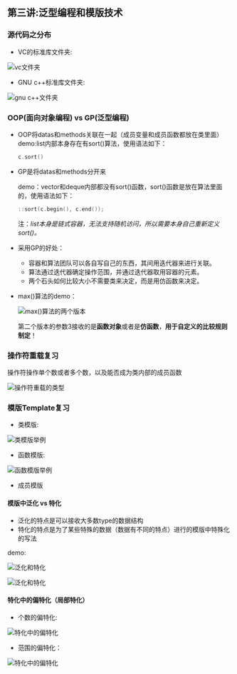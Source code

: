 ## 第三讲:泛型编程和模版技术

### 源代码之分布

* VC的标准库文件夹:

![vc文件夹](img1.jpg)
* GNU c++标准库文件夹:

![gnu c++文件夹](img2.jpg)

### OOP(面向对象编程) vs GP(泛型编程)

* OOP将datas和methods关联在一起（成员变量和成员函数都放在类里面）
    demo:list内部本身存在有sort()算法，使用语法如下：
    ```c++
    c.sort()
    ```
* GP是将datas和methods分开来
    
    demo：vector和deque内部都没有sort()函数，sort()函数是放在算法里面的，使用语法如下：
    ```c++
    ::sort(c.begin(), c.end());
    ```
    注：*list本身是链式容器，无法支持随机访问，所以需要本身自己重新定义sort()。*

* 采用GP的好处：
    * 容器和算法团队可以各自写自己的东西，其间用迭代器来进行关联。
    * 算法通过迭代器确定操作范围，并通过迭代器取用容器的元素。
    * 两个石头如何比较大小不需要类来决定，而是用仿函数来决定。
* max()算法的demo：
  
  ![max()算法的两个版本](img3.jpg)
  
  第二个版本的参数3接收的是**函数对象**或者是**仿函数**，**用于自定义的比较规则制定**！

### 操作符重载复习
操作符操作单个数或者多个数，以及能否成为类内部的成员函数

![操作符重载的类型](img4.jpg)

### 模版Template复习

* 类模版:

![类模版举例](img5.jpg)
* 函数模版:

![函数模版举例](img6.jpg)
* 成员模版

#### 模版中泛化 vs 特化
* 泛化的特点是可以接收大多数type的数据结构
* 特化的特点是为了某些特殊的数据（数据有不同的特点）进行的模版中特殊化的写法

demo:

![泛化和特化](img7.jpg)

![泛化和特化](img8.jpg)

#### 特化中的偏特化（局部特化）

* 个数的偏特化:

![特化中的偏特化](img9.jpg)
* 范围的偏特化：

![特化中的偏特化](img10.jpg)
